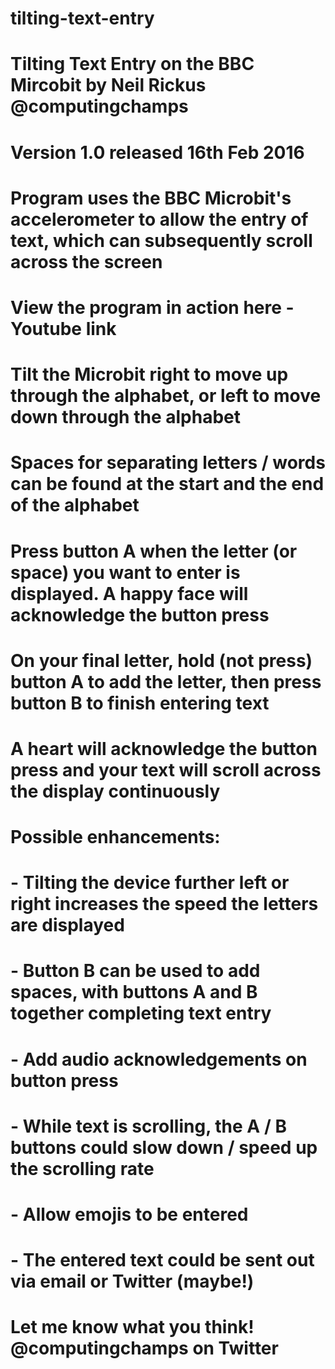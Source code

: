 # tilting-text-entry

#
# Tilting Text Entry on the BBC Mircobit by Neil Rickus @computingchamps
# Version 1.0 released 16th Feb 2016
#
# Program uses the BBC Microbit's accelerometer to allow the entry of text, which can subsequently scroll across the screen
# View the program in action here - Youtube link
#
# Tilt the Microbit right to move up through the alphabet, or left to move down through the alphabet
# Spaces for separating letters / words can be found at the start and the end of the alphabet
#
# Press button A when the letter (or space) you want to enter is displayed. A happy face will acknowledge the button press
#
# On your final letter, hold (not press) button A to add the letter, then press button B to finish entering text
# A heart will acknowledge the button press and your text will scroll across the display continuously
#
# Possible enhancements:
# - Tilting the device further left or right increases the speed the letters are displayed
# - Button B can be used to add spaces, with buttons A and B together completing text entry
# - Add audio acknowledgements on button press
# - While text is scrolling, the A / B buttons could slow down / speed up the scrolling rate
# - Allow emojis to be entered
# - The entered text could be sent out via email or Twitter (maybe!)
#
# Let me know what you think! @computingchamps on Twitter
#

